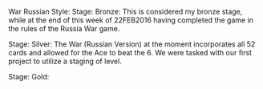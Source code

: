 War Russian Style:
Stage: Bronze:
    This is considered my bronze stage, while at the end of this week of 22FEB2016 having completed the game in the rules of the Russia War game.





Stage: Silver:
  The War (Russian Version) at the moment incorporates all 52 cards and allowed for the Ace to beat the 6.  We were tasked with our first project to utilize a staging of level.  


Stage: Gold:
